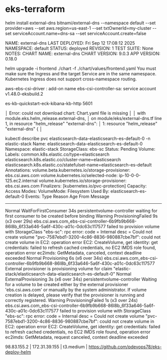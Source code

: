 # eks-terraform


helm install external-dns bitnami/external-dns   --namespace default   --set provider=aws   --set aws.region=us-east-1   --set txtOwnerId=my-cluster   --set serviceAccount.name=dns-sa   --set serviceAccount.create=false


NAME: external-dns
LAST DEPLOYED: Fri Sep 12 17:08:12 2025
NAMESPACE: default
STATUS: deployed
REVISION: 1
TEST SUITE: None
NOTES:
CHART NAME: external-dns
CHART VERSION: 9.0.3
APP VERSION: 0.18.0


helm upgrade -i frontend ./chart -f ./chart/values/frontend.yaml
You must make sure the Ingress and the target Service are in the same namespace. Kubernetes Ingress does not support cross-namespace routing.


aws-ebs-csi-driver : add-on name
ebs-csi-controller-sa: service account
v1.48.0-eksbuild.2

es-kb-quickstart-eck-kibana-kb-http
5601


│ Error: could not download chart: Chart.yaml file is missing
│
│   with module.eks.helm_release.external-dns,
│   on module/eks/external-dns.tf line 1, in resource "helm_release" "external-dns":
│    1: resource "helm_release" "external-dns" {
│



kubectl describe pvc elasticsearch-data-elasticsearch-es-default-0 -n elastic-stack
Name:          elasticsearch-data-elasticsearch-es-default-0
Namespace:     elastic-stack
StorageClass:  ebs-sc
Status:        Pending
Volume:
Labels:        common.k8s.elastic.co/type=elasticsearch
elasticsearch.k8s.elastic.co/cluster-name=elasticsearch
elasticsearch.k8s.elastic.co/statefulset-name=elasticsearch-es-default
Annotations:   volume.beta.kubernetes.io/storage-provisioner: ebs.csi.aws.com
volume.kubernetes.io/selected-node: ip-10-0-0-125.ec2.internal
volume.kubernetes.io/storage-provisioner: ebs.csi.aws.com
Finalizers:    [kubernetes.io/pvc-protection]
Capacity:
Access Modes:
VolumeMode:    Filesystem
Used By:       elasticsearch-es-default-0
Events:
Type     Reason                Age               From                                                                                      Message
  ----     ------                ----              ----                                                                                      -------
Normal   WaitForFirstConsumer  34s               persistentvolume-controller                                                               waiting for first consumer to be created before binding
Warning  ProvisioningFailed    9s (x3 over 29s)  ebs.csi.aws.com_ebs-csi-controller-6b9fb9b668-86l8b_6f33a646-5a6f-430c-a01c-0dc63c117577  failed to provision volume with StorageClass "ebs-sc": rpc error: code = Internal desc = Could not create volume "pvc-7587ebd1-3200-4c86-8836-980887cbe7bf": could not create volume in EC2: operation error EC2: CreateVolume, get identity: get credentials: failed to refresh cached credentials, no EC2 IMDS role found, operation error ec2imds: GetMetadata, canceled, context deadline exceeded
Normal   Provisioning          6s (x6 over 34s)  ebs.csi.aws.com_ebs-csi-controller-6b9fb9b668-86l8b_6f33a646-5a6f-430c-a01c-0dc63c117577  External provisioner is provisioning volume for claim "elastic-stack/elasticsearch-data-elasticsearch-es-default-0"
Normal   ExternalProvisioning  3s (x6 over 34s)  persistentvolume-controller                                                               Waiting for a volume to be created either by the external provisioner 'ebs.csi.aws.com' or manually by the system administrator. If volume creation is delayed, please verify that the provisioner is running and correctly registered.
Warning  ProvisioningFailed    1s (x3 over 24s)  ebs.csi.aws.com_ebs-csi-controller-6b9fb9b668-86l8b_6f33a646-5a6f-430c-a01c-0dc63c117577  failed to provision volume with StorageClass "ebs-sc": rpc error: code = Internal desc = Could not create volume "pvc-7587ebd1-3200-4c86-8836-980887cbe7bf": could not create volume in EC2: operation error EC2: CreateVolume, get identity: get credentials: failed to refresh cached credentials, no EC2 IMDS role found, operation error ec2imds: GetMetadata, request canceled, context deadline exceeded

98.83.155.2 | 172.31.39.155 | t3.medium | https://github.com/pdevops78/eks-deploy-helm

